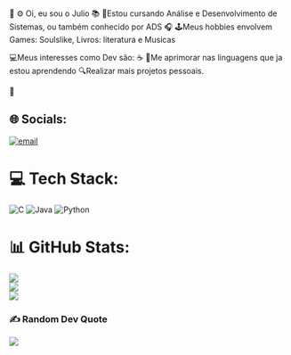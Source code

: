 🧠 ⚙ Oi, eu sou o Julio
  📚 📝Estou cursando Análise e Desenvolvimento de Sistemas, ou também conhecido por ADS
  🎧 🕹️Meus hobbies envolvem Games: Soulslike, Livros: literatura e Musicas

💻Meus interesses como Dev são:
  ☕ 🐍Me aprimorar nas linguagens que ja estou aprendendo
  🔍Realizar mais projetos pessoais.

🐧


## 🌐 Socials:
[![email](https://img.shields.io/badge/Email-D14836?logo=gmail&logoColor=white)](mailto:juliojesus318@gmail.com) 

# 💻 Tech Stack:
![C](https://img.shields.io/badge/c-%2300599C.svg?style=for-the-badge&logo=c&logoColor=white) ![Java](https://img.shields.io/badge/java-%23ED8B00.svg?style=for-the-badge&logo=openjdk&logoColor=white) ![Python](https://img.shields.io/badge/python-3670A0?style=for-the-badge&logo=python&logoColor=ffdd54)
# 📊 GitHub Stats:
![](https://github-readme-stats.vercel.app/api?username=juliocesarcj&theme=dark&hide_border=false&include_all_commits=true&count_private=false)<br/>
![](https://nirzak-streak-stats.vercel.app/?user=juliocesarcj&theme=dark&hide_border=false)<br/>
![](https://github-readme-stats.vercel.app/api/top-langs/?username=juliocesarcj&theme=dark&hide_border=false&include_all_commits=true&count_private=false&layout=compact)

### ✍️ Random Dev Quote
![](https://quotes-github-readme.vercel.app/api?type=horizontal&theme=merko)

<!-- Proudly created with GPRM ( https://gprm.itsvg.in ) -->
️
